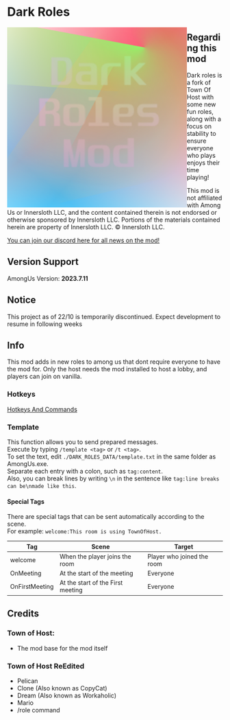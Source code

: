 # Dark Roles

<img align="left" alt="Cover" src="Resources/TempImage.png" height="420" /> 

## Regarding this mod

Dark roles is a fork of Town Of Host with some new fun roles, along with a focus on stability to ensure everyone who plays enjoys their time playing!

This mod is not affiliated with Among Us or Innersloth LLC, and the content contained therein is not endorsed or otherwise sponsored by Innersloth LLC. Portions of the materials contained herein are property of Innersloth LLC. © Innersloth LLC.

[You can join our discord here for all news on the mod!](https://discord.gg/DGmNvfPr)

## Version Support

AmongUs Version: **2023.7.11**

## Notice
This project as of 22/10 is temporarily discontinued. Expect development to resume in following weeks

## Info

This mod adds in new roles to among us that dont require everyone to have the mod for. 
Only the host needs the mod installed to host a lobby, and players can join on vanilla.

### Hotkeys

[Hotkeys And Commands](https://github.com/JustMeDark/DarkRoles/blob/main/KeybindsAndCommands.md)

### Template
This function allows you to send prepared messages.<br>
Execute by typing `/template <tag>` or `/t <tag>`.<br>
To set the text, edit `./DARK_ROLES_DATA/template.txt` in the same folder as AmongUs.exe.<br>
Separate each entry with a colon, such as `tag:content`.<br>
Also, you can break lines by writing `\n` in the sentence like `tag:line breaks can be\nmade like this`.<br>

#### Special Tags
There are special tags that can be sent automatically according to the scene.<br>
For example: `welcome:This room is using TownOfHost.`

| Tag            | Scene                             | Target                     |
| -------------- | --------------------------------- | -------------------------- |
| welcome        | When the player joins the room    | Player who joined the room |
| OnMeeting      | At the start of the meeting       | Everyone                   |
| OnFirstMeeting | At the start of the First meeting | Everyone                   |

## Credits
### Town of Host:
- The mod base for the mod itself

### Town of Host ReEdited
- Pelican
- Clone (Also known as CopyCat)
- Dream (Also known as Workaholic)
- Mario
- /role command

